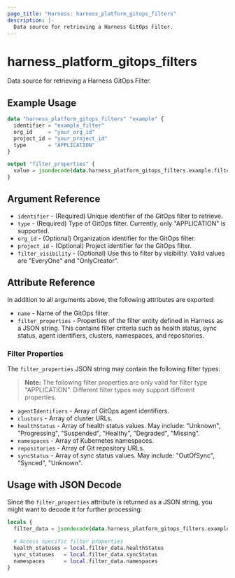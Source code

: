 ```yaml
---
page_title: "Harness: harness_platform_gitops_filters"
description: |-
  Data source for retrieving a Harness GitOps Filter.
---
```


# harness_platform_gitops_filters

Data source for retrieving a Harness GitOps Filter.

## Example Usage

```terraform
data "harness_platform_gitops_filters" "example" {
  identifier = "example_filter"
  org_id     = "your_org_id"
  project_id = "your_project_id"
  type       = "APPLICATION"
}

output "filter_properties" {
  value = jsondecode(data.harness_platform_gitops_filters.example.filter_properties)
}
```

## Argument Reference

* `identifier` - (Required) Unique identifier of the GitOps filter to retrieve.
* `type` - (Required) Type of GitOps filter. Currently, only "APPLICATION" is supported.
* `org_id` - (Optional) Organization identifier for the GitOps filter.
* `project_id` - (Optional) Project identifier for the GitOps filter.
* `filter_visibility` - (Optional) Use this to filter by visibility. Valid values are "EveryOne" and "OnlyCreator".

## Attribute Reference

In addition to all arguments above, the following attributes are exported:

* `name` - Name of the GitOps filter.
* `filter_properties` - Properties of the filter entity defined in Harness as a JSON string. This contains filter criteria such as health status, sync status, agent identifiers, clusters, namespaces, and repositories.

### Filter Properties 

The `filter_properties` JSON string may contain the following filter types:

> **Note:** The following filter properties are only valid for filter type "APPLICATION". Different filter types may support different properties.

* `agentIdentifiers` - Array of GitOps agent identifiers.
* `clusters` - Array of cluster URLs.
* `healthStatus` - Array of health status values. May include: "Unknown", "Progressing", "Suspended", "Healthy", "Degraded", "Missing".
* `namespaces` - Array of Kubernetes namespaces.
* `repositories` - Array of Git repository URLs.
* `syncStatus` - Array of sync status values. May include: "OutOfSync", "Synced", "Unknown".

## Usage with JSON Decode

Since the `filter_properties` attribute is returned as a JSON string, you might want to decode it for further processing:

```terraform
locals {
  filter_data = jsondecode(data.harness_platform_gitops_filters.example.filter_properties)
  
  # Access specific filter properties
  health_statuses = local.filter_data.healthStatus
  sync_statuses   = local.filter_data.syncStatus
  namespaces      = local.filter_data.namespaces
}
```

